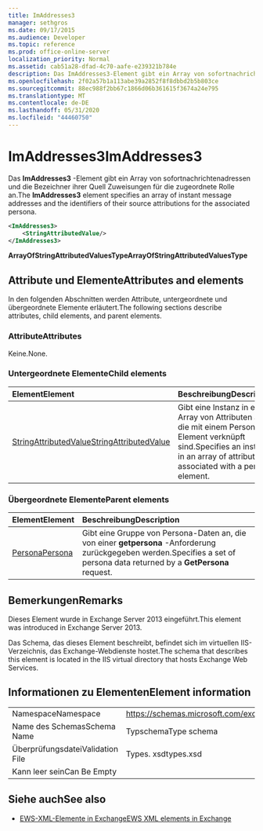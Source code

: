 ```yaml
---
title: ImAddresses3
manager: sethgros
ms.date: 09/17/2015
ms.audience: Developer
ms.topic: reference
ms.prod: office-online-server
localization_priority: Normal
ms.assetid: cab51a28-dfad-4c70-aafe-e239321b784e
description: Das ImAddresses3-Element gibt ein Array von sofortnachrichtenadressen und die Bezeichner ihrer Quell Zuweisungen für die zugeordnete Rolle an.
ms.openlocfilehash: 2f02a57b1a113abe39a2852f8f8dbbd2b5b803ce
ms.sourcegitcommit: 88ec988f2bb67c1866d06b361615f3674a24e795
ms.translationtype: MT
ms.contentlocale: de-DE
ms.lasthandoff: 05/31/2020
ms.locfileid: "44460750"
---
```

# <a name="imaddresses3"></a><span data-ttu-id="d9fd4-103">ImAddresses3</span><span class="sxs-lookup"><span data-stu-id="d9fd4-103">ImAddresses3</span></span>

<span data-ttu-id="d9fd4-104">Das **ImAddresses3** -Element gibt ein Array von sofortnachrichtenadressen und die Bezeichner ihrer Quell Zuweisungen für die zugeordnete Rolle an.</span><span class="sxs-lookup"><span data-stu-id="d9fd4-104">The **ImAddresses3** element specifies an array of instant message addresses and the identifiers of their source attributions for the associated persona.</span></span> 
  
```XML
<ImAddresses3>
    <StringAttributedValue/>
</ImAddresses3>
```

 <span data-ttu-id="d9fd4-105">**ArrayOfStringAttributedValuesType**</span><span class="sxs-lookup"><span data-stu-id="d9fd4-105">**ArrayOfStringAttributedValuesType**</span></span>
## <a name="attributes-and-elements"></a><span data-ttu-id="d9fd4-106">Attribute und Elemente</span><span class="sxs-lookup"><span data-stu-id="d9fd4-106">Attributes and elements</span></span>

<span data-ttu-id="d9fd4-107">In den folgenden Abschnitten werden Attribute, untergeordnete und übergeordnete Elemente erläutert.</span><span class="sxs-lookup"><span data-stu-id="d9fd4-107">The following sections describe attributes, child elements, and parent elements.</span></span>
  
### <a name="attributes"></a><span data-ttu-id="d9fd4-108">Attribute</span><span class="sxs-lookup"><span data-stu-id="d9fd4-108">Attributes</span></span>

<span data-ttu-id="d9fd4-109">Keine.</span><span class="sxs-lookup"><span data-stu-id="d9fd4-109">None.</span></span>
  
### <a name="child-elements"></a><span data-ttu-id="d9fd4-110">Untergeordnete Elemente</span><span class="sxs-lookup"><span data-stu-id="d9fd4-110">Child elements</span></span>

|<span data-ttu-id="d9fd4-111">**Element**</span><span class="sxs-lookup"><span data-stu-id="d9fd4-111">**Element**</span></span>|<span data-ttu-id="d9fd4-112">**Beschreibung**</span><span class="sxs-lookup"><span data-stu-id="d9fd4-112">**Description**</span></span>|
|:-----|:-----|
|[<span data-ttu-id="d9fd4-113">StringAttributedValue</span><span class="sxs-lookup"><span data-stu-id="d9fd4-113">StringAttributedValue</span></span>](stringattributedvalue.md) <br/> |<span data-ttu-id="d9fd4-114">Gibt eine Instanz in einem Array von Attributen an, die mit einem Persona-Element verknüpft sind.</span><span class="sxs-lookup"><span data-stu-id="d9fd4-114">Specifies an instance in an array of attributes associated with a persona element.</span></span>  <br/> |
   
### <a name="parent-elements"></a><span data-ttu-id="d9fd4-115">Übergeordnete Elemente</span><span class="sxs-lookup"><span data-stu-id="d9fd4-115">Parent elements</span></span>

|<span data-ttu-id="d9fd4-116">**Element**</span><span class="sxs-lookup"><span data-stu-id="d9fd4-116">**Element**</span></span>|<span data-ttu-id="d9fd4-117">**Beschreibung**</span><span class="sxs-lookup"><span data-stu-id="d9fd4-117">**Description**</span></span>|
|:-----|:-----|
|[<span data-ttu-id="d9fd4-118">Persona</span><span class="sxs-lookup"><span data-stu-id="d9fd4-118">Persona</span></span>](persona.md) <br/> |<span data-ttu-id="d9fd4-119">Gibt eine Gruppe von Persona-Daten an, die von einer **getpersona** -Anforderung zurückgegeben werden.</span><span class="sxs-lookup"><span data-stu-id="d9fd4-119">Specifies a set of persona data returned by a **GetPersona** request.</span></span>  <br/> |
   
## <a name="remarks"></a><span data-ttu-id="d9fd4-120">Bemerkungen</span><span class="sxs-lookup"><span data-stu-id="d9fd4-120">Remarks</span></span>

<span data-ttu-id="d9fd4-121">Dieses Element wurde in Exchange Server 2013 eingeführt.</span><span class="sxs-lookup"><span data-stu-id="d9fd4-121">This element was introduced in Exchange Server 2013.</span></span>
  
<span data-ttu-id="d9fd4-122">Das Schema, das dieses Element beschreibt, befindet sich im virtuellen IIS-Verzeichnis, das Exchange-Webdienste hostet.</span><span class="sxs-lookup"><span data-stu-id="d9fd4-122">The schema that describes this element is located in the IIS virtual directory that hosts Exchange Web Services.</span></span>
  
## <a name="element-information"></a><span data-ttu-id="d9fd4-123">Informationen zu Elementen</span><span class="sxs-lookup"><span data-stu-id="d9fd4-123">Element information</span></span>

|||
|:-----|:-----|
|<span data-ttu-id="d9fd4-124">Namespace</span><span class="sxs-lookup"><span data-stu-id="d9fd4-124">Namespace</span></span>  <br/> |https://schemas.microsoft.com/exchange/services/2006/types  <br/> |
|<span data-ttu-id="d9fd4-125">Name des Schemas</span><span class="sxs-lookup"><span data-stu-id="d9fd4-125">Schema Name</span></span>  <br/> |<span data-ttu-id="d9fd4-126">Typschema</span><span class="sxs-lookup"><span data-stu-id="d9fd4-126">Type schema</span></span>  <br/> |
|<span data-ttu-id="d9fd4-127">Überprüfungsdatei</span><span class="sxs-lookup"><span data-stu-id="d9fd4-127">Validation File</span></span>  <br/> |<span data-ttu-id="d9fd4-128">Types. xsd</span><span class="sxs-lookup"><span data-stu-id="d9fd4-128">types.xsd</span></span>  <br/> |
|<span data-ttu-id="d9fd4-129">Kann leer sein</span><span class="sxs-lookup"><span data-stu-id="d9fd4-129">Can Be Empty</span></span>  <br/> ||
   
## <a name="see-also"></a><span data-ttu-id="d9fd4-130">Siehe auch</span><span class="sxs-lookup"><span data-stu-id="d9fd4-130">See also</span></span>



- [<span data-ttu-id="d9fd4-131">EWS-XML-Elemente in Exchange</span><span class="sxs-lookup"><span data-stu-id="d9fd4-131">EWS XML elements in Exchange</span></span>](ews-xml-elements-in-exchange.md)

